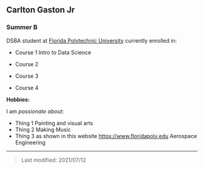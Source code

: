 ## Carlton Gaston Jr

### Summer B

DSBA student at [Florida Polytechnic University](https://www.floridapoly.edu) currently enrolled in: 

- Course 1
Intro to Data Science
- Course 2

- Course 3

- Course 4

**Hobbies:**

I am _passionate about_: 

- Thing 1
Painting and visual arts
- Thing 2
Making Music
- Thing 3 as shown in this website <https://www.floridapoly.edu>
Aerospace Engineering
***

> Last modified: 2021/07/12